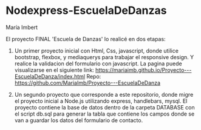 # Nodexpress-EscuelaDeDanzas

María Imbert

El proyecto FINAL 'Escuela de Danzas' lo realicé en dos etapas: 

1) Un primer proyecto inicial con Html, Css, javascript, donde utilice bootstrap, flexbox, y mediaquerys para trabajar el responsive design. Y realice la validacion del formulario    con javascript.
   La pagina puede visualizarse en el siguiente link:
   https://mariaimb.github.io/Proyecto---EscuelaDeDanza/index.html
   Repo: https://github.com/MariaImb/Proyecto---EscuelaDeDanza

2) Un segundo proyecto que corresponde a este repositorio, donde migre el proyecto inicial a Node.js utilizando express, handlebars, mysql. 
   El proyecto contiene la base de datos dentro de la carpeta DATABASE con el script db.sql para generar la tabla que contiene los campos donde se van a guardar los datos del        formulario de contacto.

